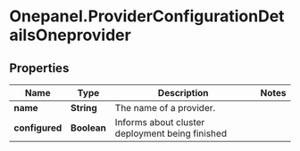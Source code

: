 # Onepanel.ProviderConfigurationDetailsOneprovider

## Properties
Name | Type | Description | Notes
------------ | ------------- | ------------- | -------------
**name** | **String** | The name of a provider. | 
**configured** | **Boolean** | Informs about cluster deployment being finished | 



